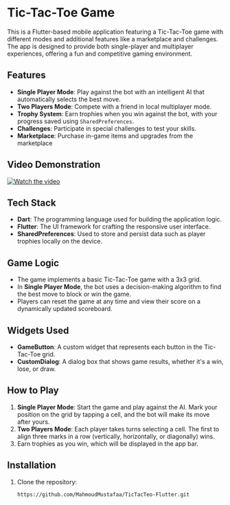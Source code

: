 # Tic-Tac-Toe Game

This is a Flutter-based mobile application featuring a Tic-Tac-Toe game with different modes and additional features like a marketplace and challenges. The app is designed to provide both single-player and multiplayer experiences, offering a fun and competitive gaming environment.

## Features

- **Single Player Mode**: Play against the bot with an intelligent AI that automatically selects the best move.
- **Two Players Mode**: Compete with a friend in local multiplayer mode.
- **Trophy System**: Earn trophies when you win against the bot, with your progress saved using `SharedPreferences`.
- **Challenges**: Participate in special challenges to test your skills.
- **Marketplace**: Purchase in-game items and upgrades from the marketplace 
## Video Demonstration

[![Watch the video](https://img.youtube.com/vi/abcd1234/0.jpg)](https://youtu.be/EU65KJQefxw)


## Tech Stack

- **Dart**: The programming language used for building the application logic.
- **Flutter**: The UI framework for crafting the responsive user interface.
- **SharedPreferences**: Used to store and persist data such as player trophies locally on the device.

## Game Logic

- The game implements a basic Tic-Tac-Toe game with a 3x3 grid.
- In **Single Player Mode**, the bot uses a decision-making algorithm to find the best move to block or win the game.
- Players can reset the game at any time and view their score on a dynamically updated scoreboard.

## Widgets Used

- **GameButton**: A custom widget that represents each button in the Tic-Tac-Toe grid.
- **CustomDialog**: A dialog box that shows game results, whether it's a win, lose, or draw.

## How to Play

1. **Single Player Mode**: Start the game and play against the AI. Mark your position on the grid by tapping a cell, and the bot will make its move after yours.
2. **Two Players Mode**: Each player takes turns selecting a cell. The first to align three marks in a row (vertically, horizontally, or diagonally) wins.
3. Earn trophies as you win, which will be displayed in the app bar.

## Installation

1. Clone the repository:
   ```bash
   https://github.com/MahmoudMustafaa/TicTacTeo-Flutter.git
